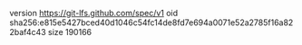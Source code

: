 version https://git-lfs.github.com/spec/v1
oid sha256:e815e5427bced40d1046c54fc14de8fd7e694a0071e52a2785f16a822baf4c43
size 190166
